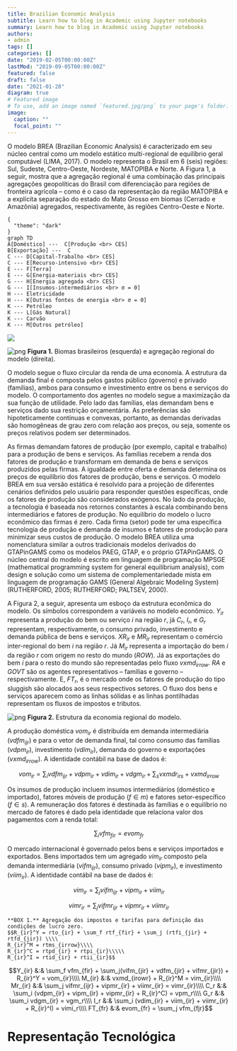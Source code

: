 ```yaml
---
title: Brazilian Economic Analysis
subtitle: Learn how to blog in Academic using Jupyter notebooks
summary: Learn how to blog in Academic using Jupyter notebooks
authors:
- admin
tags: []
categories: []
date: "2019-02-05T00:00:00Z"
lastMod: "2019-09-05T00:00:00Z"
featured: false
draft: false
date: "2021-01-28"
diagram: true
# Featured image
# To use, add an image named `featured.jpg/png` to your page's folder.
image:
  caption: ""
  focal_point: ""
---
```

O modelo BREA (Brazilian Economic Analysis) é caracterizado em seu núcleo central
como um modelo estático multi-regional de equilíbrio geral computável (LIMA, 2017).
O modelo representa o Brasil em 6 (seis) regiões: Sul, Sudeste, Centro-Oeste, Nordeste, MATOPIBA e Norte.
A Figura 1, a seguir, mostra que a agregação regional é uma combinação das principais
agregações geopolíticas do Brasil com diferenciação para regiões de fronteira agrícola –
como é o caso da representação da região MATOPIBA e a explícita separação do estado do
Mato Grosso em biomas (Cerrado e Amazônia) agregados, respectivamente,
às regiões Centro-Oeste e Norte.

```mermaid
{
  "theme": "dark"
}
graph TD
A[Doméstico] ---  C[Produção <br> CES]
B[Exportação] ---  C
C --- D[Capital-Trabalho <br> CES]
C --- E[Recurso-intensivo <br> CES]
E --- F[Terra]
E --- G[Energia-materiais <br> CES]
G --- H[Energia agregada <br> CES]
G --- I[Insumos-intermediários <br> σ = 0]
H --- Eletricidade
H --- K[Outras fontes de energia <br> σ = 0]
K --- Petróleo
K --- L[Gás Natural]
K --- Carvão
K --- M[Outros petróleo]
```


[![](https://mermaid.ink/img/eyJjb2RlIjoiZ3JhcGggVERcbkFbRG9tw6lzdGljb10gLS0tICBDW1Byb2R1w6fDo28gPGJyPiBDRVNdXG5CW0V4cG9ydGHDp8Ojb10gLS0tICBDXG5DIC0tLSBEW0NhcGl0YWwtVHJhYmFsaG8gPGJyPiBDRVNdXG5DIC0tLSBFW1JlY3Vyc28taW50ZW5zaXZvIDxicj4gQ0VTXVxuRSAtLS0gRltUZXJyYV1cbkUgLS0tIEdbRW5lcmdpYS1tYXRlcmlhaXMgPGJyPiBDRVNdXG5HIC0tLSBIW0VuZXJnaWEgYWdyZWdhZGEgPGJyPiBDRVNdXG5HIC0tLSBJW0luc3Vtb3MtaW50ZXJtZWRpw6FyaW9zIDxicj4gz4MgPSAwXVxuSCAtLS0gRWxldHJpY2lkYWRlXG5IIC0tLSBLW091dHJhcyBmb250ZXMgZGUgZW5lcmdpYSA8YnI-IM-DID0gMF1cbksgLS0tIFBldHLDs2xlb1xuSyAtLS0gTFtHw6FzIE5hdHVyYWxdXG5LIC0tLSBDYXJ2w6NvXG5LIC0tLSBNW091dHJvcyBwZXRyw7NsZW9dIiwibWVybWFpZCI6eyJ0aGVtZSI6ImRhcmsifSwidXBkYXRlRWRpdG9yIjpmYWxzZX0)](https://mermaid-js.github.io/mermaid-live-editor/#/edit/eyJjb2RlIjoiZ3JhcGggVERcbkFbRG9tw6lzdGljb10gLS0tICBDW1Byb2R1w6fDo28gPGJyPiBDRVNdXG5CW0V4cG9ydGHDp8Ojb10gLS0tICBDXG5DIC0tLSBEW0NhcGl0YWwtVHJhYmFsaG8gPGJyPiBDRVNdXG5DIC0tLSBFW1JlY3Vyc28taW50ZW5zaXZvIDxicj4gQ0VTXVxuRSAtLS0gRltUZXJyYV1cbkUgLS0tIEdbRW5lcmdpYS1tYXRlcmlhaXMgPGJyPiBDRVNdXG5HIC0tLSBIW0VuZXJnaWEgYWdyZWdhZGEgPGJyPiBDRVNdXG5HIC0tLSBJW0luc3Vtb3MtaW50ZXJtZWRpw6FyaW9zIDxicj4gz4MgPSAwXVxuSCAtLS0gRWxldHJpY2lkYWRlXG5IIC0tLSBLW091dHJhcyBmb250ZXMgZGUgZW5lcmdpYSA8YnI-IM-DID0gMF1cbksgLS0tIFBldHLDs2xlb1xuSyAtLS0gTFtHw6FzIE5hdHVyYWxdXG5LIC0tLSBDYXJ2w6NvXG5LIC0tLSBNW091dHJvcyBwZXRyw7NsZW9dIiwibWVybWFpZCI6eyJ0aGVtZSI6ImRhcmsifSwidXBkYXRlRWRpdG9yIjpmYWxzZX0)

![png](/img/breareg.png)
**Figura 1.** Biomas brasileiros (esquerda) e agregação regional do modelo (direita).

O modelo segue o fluxo circular da renda de uma economia. A estrutura da demanda final é composta pelos gastos público (governo) e privado (famílias), ambos para consumo e investimento entre os bens e serviços do modelo. O comportamento dos agentes no modelo segue a maximização da sua função de utilidade. Pelo lado das famílias, elas demandam bens e serviços dado sua restrição orçamentária. As preferências são hipoteticamente contínuas e convexas, portanto, as demandas derivadas são homogêneas de grau zero com relação aos preços, ou seja, somente os preços relativos podem ser determinados.

As firmas demandam fatores de produção (por exemplo, capital e trabalho) para a produção de bens e serviços. As famílias recebem a renda dos fatores de produção e transformam em demanda de bens e serviços produzidos pelas firmas. A igualdade entre oferta e demanda determina os preços de equilíbrio dos fatores de produção, bens e serviços. O modelo BREA em sua versão estática é resolvido para a projeção de diferentes cenários definidos pelo usuário para responder questões específicas, onde os fatores de produção são considerados exógenos.
No lado da produção, a tecnologia é baseada nos retornos constantes à escala combinando bens intermediários e fatores de produção. No equilíbrio do modelo o lucro econômico das firmas é zero. Cada firma (setor) pode ter uma específica tecnologia de produção e demanda de insumos e fatores de produção para minimizar seus custos de produção.
O modelo BREA utiliza uma nomenclatura similar a outros tradicionais modelos derivados do GTAPinGAMS como os modelos PAEG, GTAP, e o próprio GTAPinGAMS. O núcleo central do modelo é escrito em linguagem de programação MPSGE (mathematical programming system for general equilibrium analysis), com design e solução como um sistema de complementariedade mista em linguagem de programação GAMS (General Algebraic Modeling System) (RUTHERFORD, 2005; RUTHERFORD; PALTSEV, 2000).

A Figura 2, a seguir, apresenta um esboço da estrutura econômica do modelo. Os símbolos correspondem a variáveis no modelo econômico. $Y_{ir}$ representa a produção do bem ou serviço $i$ na região $r$, já $C_r$, $I_r$, e $G_r$ representam, respectivamente, o consumo privado, investimento e demanda pública de bens e serviços. $XR_{ir}$  e $MR_{ir}$ representam o comércio inter-regional do bem $i$ na região $r$. Já $M_{ir}$ representa a importação do bem $i$ da região $r$ com origem no resto do mundo ($ROW$). Já as exportações do bem $i$ para o resto do mundo são representadas pelo fluxo $vxmd_{irrow}$. $RA$ e $GOVT$ são os agentes representativos – famílias e governo – respectivamente. E, $FT_r$, é o mercado onde os fatores de produção do tipo sluggish são alocados aos seus respectivos setores. O fluxo dos bens e serviços aparecem como as linhas sólidas e as linhas pontilhadas representam os fluxos de impostos e tributos.

![png](/img/breastruct.png)
**Figura 2.** Estrutura da economia regional do modelo.

A produção doméstica $vom_{ir}$ é distribuída em demanda intermediária ($vdfm_{ijr}$) e para o vetor de demanda final, tal como consumo das famílias ($vdpm_{ir}$), investimento ($vdim_{ir}$), demanda do governo e exportações ($vxmd_{irrow}$). A identidade contábil na base de dados é:

$$vom_{ir} = \sum_i vdfm_{ijr} + vdpm_{ir} + vdim_{ir} + vdgm_{ir} + \sum_s vxmdr_{irs} + vxmd_{irrow}$$

Os insumos de produção incluem insumos intermediários (doméstico e importado), fatores móveis de produção ($f ∈ m$) e fatores setor-específico ($f ∈ s$). A remuneração dos fatores é destinada às famílias e o equilíbrio no mercado de fatores é dado pela identidade que relaciona valor dos pagamentos com a renda total:

$$\sum_i vfm_{fir} = evom_{fr}$$

O mercado internacional é governado pelos bens e serviços importados e exportados. Bens importados tem um agregado $vim_{ir}$ composto pela demanda intermediária ($vifm_{ijr}$), consumo privado ($vipm_{ir}$), e investimento ($viim_{ir}$). A identidade contábil na base de dados é:

$$vim_{ir} = \sum_j vifm_{ijr} + vipm_{ir} + viim_{ir}$$

$$vimr_{ir} = \sum_j vifmr_{ijr} + vipmr_{ir} + viimr_{ir}$$

```
**BOX 1.** Agregação dos impostos e tarifas para definição das condições de lucro zero.
$$R_{ir}^Y = rto_{ir} + \sum_f rtf_{fir} + \sum_j (rtfi_{jir} + rtfd_{jir}) \\\\
R_{ir}^M = rtms_{irrow}\\\\
R_{ir}^C = rtpd_{ir} + rtpi_{ir}\\\\\
R_{ir}^I = rtid_{ir} + rtii_{ir}$$
```


$$Y_{ir} &:& \sum_f vfm_{fir} + \sum_j(vifm_{jir} + vdfm_{jir} + vifmr_{jir}) + R_{ir}^Y = vom_{ir}\\\\
M_{ir} &:& vxmd_{irowr} + R_{ir}^M = vim_{ir}\\\\
Mr_{ir} &:& \sum_j vifmr_{ijr} + vipmr_{ir} + viimr_{ir} = vimr_{ir}\\\\
C_r &:& \sum_i (vdpm_{ir} + vipm_{ir} + vipmr_{ir} + R_{ir}^C) = vpm_r\\\\
G_r &:& \sum_i vdgm_{ir} = vgm_r\\\\
I_r &:& \sum_i (vdim_{ir} + viim_{ir} + viimr_{ir} + R_{ir}^I) = vimi_r\\\\
FT_{fr} &:& evom_{fr} = \sum_j vfm_{fjr}$$

# Representação Tecnológica

